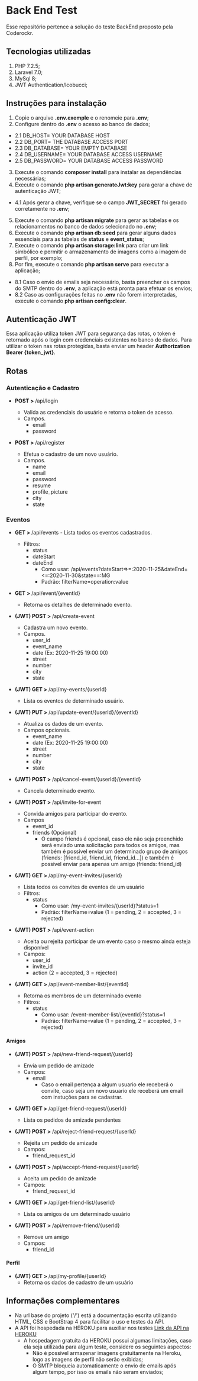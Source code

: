 # Back End Test
Esse repositório pertence a solução do teste BackEnd proposto pela Coderockr.

## Tecnologias utilizadas
1. PHP 7.2.5;
2. Laravel 7.0;
3. MySql 8;
4. JWT Authentication/lcobucci;

## Instruções para instalação

1. Copie o arquivo <strong>.env.exemple</strong> e o renomeie para <strong>.env</strong>;
2. Configure dentro do <strong>.env</strong> o acesso ao banco de dados;
- 2.1 DB_HOST= YOUR DATABASE HOST
- 2.2 DB_PORT= THE DATABASE ACCESS PORT
- 2.3 DB_DATABASE= YOUR EMPTY DATABASE
- 2.4 DB_USERNAME= YOUR DATABASE ACCESS USERNAME
- 2.5 DB_PASSWORD= YOUR DATABASE ACCESS PASSWORD
3. Execute o comando <strong>composer install</strong> para instalar as dependências necessárias;
4. Execute o comando <strong>php artisan generateJwt:key</strong> para gerar a chave de autenticação JWT;
- 4.1 Após gerar a chave, verifique se o campo <strong>JWT_SECRET</strong> foi gerado corretamente no <strong>.env</strong>;
5. Execute o comando <strong>php artisan migrate</strong> para gerar as tabelas e os relacionamentos no banco de dados selecionado no <strong>.env</strong>;
6. Execute o comando <strong>php artisan db:seed</strong> para gerar alguns dados essenciais para as tabelas de <strong>status</strong> e <strong>event_status</strong>;
7. Execute o comando <strong>php artisan storage:link</strong> para criar um link simbólico e permitir o armazenamento de imagens como a imagem de perfil, por exemplo;
8. Por fim, execute o comando <strong>php artisan serve</strong> para executar a aplicação;
- 8.1 Caso o envio de emails seja necessário, basta preencher os campos do SMTP dentro do <strong>.env</strong>, a aplicação está pronta para efetuar os envios;
- 8.2 Caso as configurações feitas no <strong>.env</strong> não forem interpretadas, execute o comando <strong>php artisan config:clear</strong>.

## Autenticação JWT
Essa aplicação utiliza token JWT para segurança das rotas, o token é retornado após o login com credenciais existentes no banco de dados.
Para utilizar o token nas rotas protegidas, basta enviar um header <strong>Authorization Bearer {token_jwt}</strong>.

## Rotas
<h3>Autenticação e Cadastro</h3>

  - <strong>POST > </strong> /api/login
    - Valida as credenciais do usuário e retorna o token de acesso.
    - Campos.
        - email
        - password
     
  - <strong>POST > </strong> /api/register
    - Efetua o cadastro de um novo usuário.
    - Campos.
        - name
        - email
        - password
        - resume
        - profile_picture
        - city
        - state 
       
<h3>Eventos</h3>

   - <strong>GET > </strong> /api/events
    - Lista todos os eventos cadastrados.
        - Filtros:
            - status
            - dateStart
            - dateEnd
                - Como usar: /api/events?dateStart=>=:2020-11-25&dateEnd=<=:2020-11-30&state==:MG
                - Padrão: filterName=operation:value
      
  - <strong>GET > </strong> /api/event/{eventId}
    - Retorna os detalhes de determinado evento.
        
  - <strong>(JWT) POST > </strong> /api/create-event
    - Cadastra um novo evento.
    - Campos.
        - user_id
        - event_name
        - date (Ex: 2020-11-25 19:00:00)
        - street
        - number
        - city
        - state
         
  - <strong>(JWT) GET > </strong> /api/my-events/{userId}
    - Lista os eventos de determinado usuário.
    
  - <strong>(JWT) PUT > </strong> /api/update-event/{userId}/{eventId}
    - Atualiza os dados de um evento.
    - Campos opcionais.
        - event_name
        - date (Ex: 2020-11-25 19:00:00)
        - street
        - number
        - city
        - state  
        
  - <strong>(JWT) POST > </strong> /api/cancel-event/{userId}/{eventId}
    - Cancela determinado evento.  
    
  - <strong>(JWT) POST > </strong> /api/invite-for-event
    - Convida amigos para participar do evento.
    - Campos
        - event_id
        - friends (Opcional)
            - O campo friends é opcional, caso ele não seja preenchido será enviado uma solicitação para todos os amigos, mas também é possivel enviar um determinado grupo de amigos (friends: [friend_id, friend_id, friend_id...]) e também é possivel enviar para apenas um amigo (friends: friend_id)           
  
  - <strong>(JWT) GET > </strong> /api/my-event-invites/{userId}
    - Lista todos os convites de eventos de um usuário
    - Filtros:
        - status
            - Como usar: /my-event-invites/{userId}?status=1
            - Padrão: filterName=value (1 = pending, 2 = accepted, 3 = rejected)
       
  - <strong>(JWT) POST > </strong> /api/event-action
    - Aceita ou rejeita participar de um evento caso o mesmo ainda esteja disponível 
    - Campos:
        - user_id
        - invite_id
        - action (2 = accepted, 3 = rejected)    
        
  - <strong>(JWT) GET > </strong> /api/event-member-list/{eventId}
    - Retorna os membros de um determinado evento
    - Filtros:
        - status
            - Como usar: /event-member-list/{eventId}?status=1
            - Padrão: filterName=value (1 = pending, 2 = accepted, 3 = rejected)    
            
<h4>Amigos</h4>

  - <strong>(JWT) POST > </strong> /api/new-friend-request/{userId}
    - Envia um pedido de amizade
    - Campos:
        - email
            - Caso o email pertença a algum usuario ele receberá o convite, caso seja um novo usuario ele receberá um email com instuções para se cadastrar. 

  - <strong>(JWT) GET > </strong> /api/get-friend-request/{userId}
    - Lista os pedidos de amizade pendentes
    
  - <strong>(JWT) POST > </strong> /api/reject-friend-request/{userId}
    - Rejeita um pedido de amizade
    - Campos:
        - friend_request_id
        
  - <strong>(JWT) POST > </strong> /api/accept-friend-request/{userId}
    - Aceita um pedido de amizade
    - Campos:
        - friend_request_id    
        
  - <strong>(JWT) GET > </strong> /api/get-friend-list/{userId}
    - Lista os amigos de um determinado usuário  
    
  - <strong>(JWT) POST > </strong> /api/remove-friend/{userId}
    - Remove um amigo
    - Campos:
        - friend_id        
        
<h4>Perfil</h4>     

  - <strong>(JWT) GET > </strong> /api/my-profile/{userId}
    - Retorna os dados de cadastro de um usuário             
            
## Informações complementares
- Na url base do projeto ('/') está a documentação escrita utilizando HTML, CSS e BootStrap 4 para facilitar o uso e testes da API.
- A API foi hospedada na HEROKU para auxiliar nos testes <a href="https://coderockr-test.herokuapp.com/">Link da API na HEROKU</a>
    - A hospedagem gratuita da HEROKU possui algumas limitações, caso ela seja utilizada para algum teste, considere os seguintes aspectos: 
        - Não é possivel armazenar imagens gratuitamente na Heroku, logo as imagens de perfil não serão exibidas;
        - O SMTP bloqueia automaticamente o envio de emails após algum tempo, por isso os emails não seram enviados;
